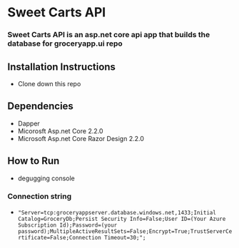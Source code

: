 # Sweet Carts API

### Sweet Carts API is an asp.net core api app that builds the database for groceryapp.ui repo

## Installation Instructions
- Clone down this repo

## Dependencies
- Dapper
- Micorosft Asp.net Core 2.2.0
- Microsoft Asp.net Core Razor Design 2.2.0

## How to Run
- degugging console

### Connection string
- ```"Server=tcp:groceryappserver.database.windows.net,1433;Initial Catalog=GroceryDb;Persist Security Info=False;User ID=(Your Azure Subscription Id);Password=(your password);MultipleActiveResultSets=False;Encrypt=True;TrustServerCertificate=False;Connection Timeout=30;";```


